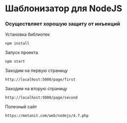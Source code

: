 # Шаблонизатор для NodeJS

### Осуществляет хорошую защиту от инъекций

Установка библиотек

```
npm install
```

Запуск проекта

```
npm start
```

Заходим на первую страницу

```
http://localhost:5000/page/first
```

Заходим на вторую страницу

```
http://localhost:5000/page/second
```

Полезный сайт

```
https://metanit.com/web/nodejs/4.7.php
```



